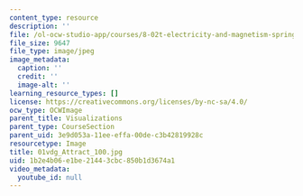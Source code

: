 ```yaml
---
content_type: resource
description: ''
file: /ol-ocw-studio-app/courses/8-02t-electricity-and-magnetism-spring-2005/1b2e4b06e1be21443cbc850b1d3674a1_01vdg_Attract_100.jpg
file_size: 9647
file_type: image/jpeg
image_metadata:
  caption: ''
  credit: ''
  image-alt: ''
learning_resource_types: []
license: https://creativecommons.org/licenses/by-nc-sa/4.0/
ocw_type: OCWImage
parent_title: Visualizations
parent_type: CourseSection
parent_uid: 3e9d053a-11ee-effa-00de-c3b42819928c
resourcetype: Image
title: 01vdg_Attract_100.jpg
uid: 1b2e4b06-e1be-2144-3cbc-850b1d3674a1
video_metadata:
  youtube_id: null
---
```

